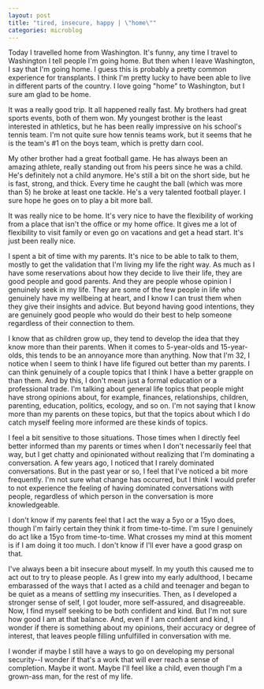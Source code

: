 ```yaml
---
layout: post
title: "tired, insecure, happy | \"home\""
categories: microblog
---
```


Today I travelled home from Washington. It's funny, any time I travel to Washington I tell people I'm going home. But then when I leave Washington, I say that I'm going home. I guess this is probably a pretty common experience for transplants. I think I'm pretty lucky to have been able to live in different parts of the country. I love going "home" to Washington, but I sure am glad to be home. 

It was a really good trip. It all happened really fast. My brothers had great sports events, both of them won. My youngest brother is the least interested in athletics, but he has been really impressive on his school's tennis team. I'm not quite sure how tennis teams work, but it seems that he is the team's #1 on the boys team, which is pretty darn cool. 

My other brother had a great football game. He has always been an amazing athlete, really standing out from his peers since he was a child. He's definitely not a child anymore. He's still a bit on the short side, but he is fast, strong, and thick. Every time he caught the ball (which was more than 5) he broke at least one tackle. He's a very talented football player. I sure hope he goes on to play a bit more ball.

It was really nice to be home. It's very nice to have the flexibility of working from a place that isn't the office or my home office. It gives me a lot of flexibility to visit family or even go on vacations and get a head start. It's just been really nice. 

I spent a bit of time with my parents. It's nice to be able to talk to them, mostly to get the validation that I'm living my life the right way. As much as I have some reservations about how they decide to live their life, they are good people and good parents. And they are people whose opinion I genuinely seek in my life. They are some of the few people in life who genuinely have my wellbeing at heart, and I know I can trust them when they give their insights and advice. But beyond having good intentions, they are genuinely good people who would do their best to help someone regardless of their connection to them. 

I know that as children grow up, they tend to develop the idea that they know more than their parents. When it comes to 5-year-olds and 15-year-olds, this tends to be an annoyance more than anything. Now that I'm 32, I notice when I seem to think I have life figured out better than my parents. I can think genuinely of a couple topics that I think I have a better grapple on than them. And by this, I don't mean just a formal education or a professional trade. I'm talking about general life topics that people might have strong opinions about, for example, finances, relationships, children, parenting, education, politics, ecology, and so on. I'm not saying that I know more than my parents on these topics, but that the topics
about which I do catch myself feeling more informed are these kinds of topics. 

I feel a bit sensitive to those situations. Those times when I directly feel better informed than my parents or times when I don't necessarily feel that way, but I get chatty and opinionated without realizing that I'm dominating a conversation. A few years ago, I noticed that I rarely dominated conversations. But in the past year or so, I feel that I've noticed a bit more frequently. I'm not sure what change has occurred, but I think I would prefer to not experience the feeling of having dominated conversations with people, regardless of which person in the conversation is more knowledgeable. 

I don't know if my parents feel that I act the way a 5yo or a 15yo does, though I'm fairly certain they think it from time-to-time. I'm sure I genuinely do act like a 15yo from time-to-time. What crosses my mind at this moment is if I am doing it too much. I don't know if I'll ever have a good grasp on that. 

I've always been a bit insecure about myself. In my youth this caused me to act out to try to please people. As I grew into my early adulthood, I became embarassed of the ways that I acted as a child and teenager and began to be quiet as a means of settling my insecurities. Then, as I developed a stronger sense of self, I got louder, more self-assured, and disagreeable. Now, I find myself seeking to be both confident and kind. But I'm not sure how good I am at that balance. And, even if I am confident and kind, I wonder if there is something about my opinions, their accuracy or degree of interest, that leaves people filling unfulfilled in conversation with me. 

I wonder if maybe I still have a ways to go on developing my personal security--I wonder if that's a work that will ever reach a sense of completion. Maybe it wont. Maybe I'll feel like a child, even though I'm a grown-ass man, for the rest of my life.

